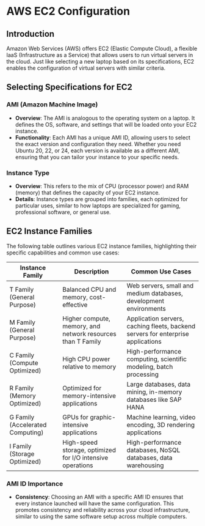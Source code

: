 # AWS EC2 Configuration

## Introduction
Amazon Web Services (AWS) offers EC2 (Elastic Compute Cloud), a flexible IaaS (Infrastructure as a Service) that allows users to run virtual servers in the cloud. Just like selecting a new laptop based on its specifications, EC2 enables the configuration of virtual servers with similar criteria.

## Selecting Specifications for EC2

### AMI (Amazon Machine Image)
- **Overview**: The AMI is analogous to the operating system on a laptop. It defines the OS, software, and settings that will be loaded onto your EC2 instance.
- **Functionality**: Each AMI has a unique AMI ID, allowing users to select the exact version and configuration they need. Whether you need Ubuntu 20, 22, or 24, each version is available as a different AMI, ensuring that you can tailor your instance to your specific needs.

### Instance Type
- **Overview**: This refers to the mix of CPU (processor power) and RAM (memory) that defines the capacity of your EC2 instance.
- **Details**: Instance types are grouped into families, each optimized for particular uses, similar to how laptops are specialized for gaming, professional software, or general use.

## EC2 Instance Families

The following table outlines various EC2 instance families, highlighting their specific capabilities and common use cases:

| Instance Family | Description | Common Use Cases |
|-----------------|-------------|------------------|
| T Family (General Purpose) | Balanced CPU and memory, cost-effective | Web servers, small and medium databases, development environments |
| M Family (General Purpose) | Higher compute, memory, and network resources than T Family | Application servers, caching fleets, backend servers for enterprise applications |
| C Family (Compute Optimized) | High CPU power relative to memory | High-performance computing, scientific modeling, batch processing |
| R Family (Memory Optimized) | Optimized for memory-intensive applications | Large databases, data mining, in-memory databases like SAP HANA |
| G Family (Accelerated Computing) | GPUs for graphic-intensive applications | Machine learning, video encoding, 3D rendering applications |
| I Family (Storage Optimized) | High-speed storage, optimized for I/O intensive operations | High-performance databases, NoSQL databases, data warehousing |

### AMI ID Importance
- **Consistency**: Choosing an AMI with a specific AMI ID ensures that every instance launched will have the same configuration. This promotes consistency and reliability across your cloud infrastructure, similar to using the same software setup across multiple computers.


